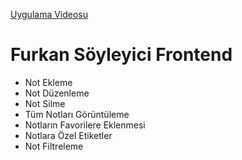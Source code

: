 [Uygulama Videosu](https://youtube.com/shorts/ukW6vlGtVGw)

# Furkan Söyleyici Frontend #

- Not Ekleme  
- Not Düzenleme  
- Not Silme  
- Tüm Notları Görüntüleme  
- Notların Favorilere Eklenmesi  
- Notlara Özel Etiketler
- Not Filtreleme




